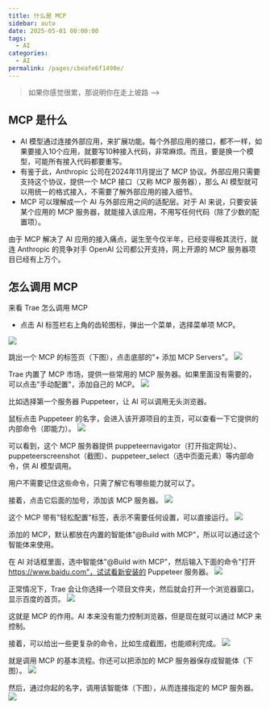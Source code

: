 ```yaml
---
title: 什么是 MCP
sidebar: auto
date: 2025-05-01 00:00:00
tags: 
  - AI
categories: 
  - AI
permalink: /pages/cbeafe6f1490e/
---
```


> 如果你感觉很累，那说明你在走上坡路 -->
<!-- more --> 
## MCP 是什么

- AI 模型通过连接外部应用，来扩展功能。每个外部应用的接口，都不一样，如果要接入10个应用，就要写10种接入代码，非常麻烦。而且，要是换一个模型，可能所有接入代码都要重写。
- 有鉴于此，Anthropic 公司在2024年11月提出了 MCP 协议。外部应用只需要支持这个协议，提供一个 MCP 接口（又称 MCP 服务器），那么 AI 模型就可以用统一的格式接入，不需要了解外部应用的接入细节。
- MCP 可以理解成一个 AI 与外部应用之间的适配层。对于 AI 来说，只要安装某个应用的 MCP 服务器，就能接入该应用，不用写任何代码（除了少数的配置项）。

由于 MCP 解决了 AI 应用的接入痛点，诞生至今仅半年，已经变得极其流行，就连 Anthropic 的竞争对手 OpenAI 公司都公开支持，网上开源的 MCP 服务器项目已经有上万个。

## 怎么调用 MCP

来看 Trae 怎么调用 MCP

- 点击 AI 标签栏右上角的齿轮图标，弹出一个菜单，选择菜单项 MCP。

![](https://cdn.beekka.com/blogimg/asset/202504/bg2025042205.webp)

跳出一个 MCP 的标签页（下图），点击底部的"+ 添加 MCP Servers"。
![](https://cdn.beekka.com/blogimg/asset/202504/bg2025042206.webp)

Trae 内置了 MCP 市场，提供一些常用的 MCP 服务器。如果里面没有需要的，可以点击"手动配置"，添加自己的 MCP。
![](https://cdn.beekka.com/blogimg/asset/202504/bg2025042207.webp)

比如选择第一个服务器 Puppeteer，让 AI 可以调用无头浏览器。

鼠标点击 Puppeteer 的名字，会进入该开源项目的主页，可以查看一下它提供的内部命令（即能力）。
![](https://cdn.beekka.com/blogimg/asset/202504/bg2025042209.webp)

可以看到，这个 MCP 服务器提供 puppeteernavigator（打开指定网址）、puppeteerscreenshot（截图）、puppeteer_select（选中页面元素）等内部命令，供 AI 模型调用。

用户不需要记住这些命令，只需了解它有哪些能力就可以了。

接着，点击它后面的加号，添加该 MCP 服务器。
![](https://cdn.beekka.com/blogimg/asset/202504/bg2025042210.webp)

这个 MCP 带有"轻松配置"标签，表示不需要任何设置，可以直接运行。
![](https://cdn.beekka.com/blogimg/asset/202504/bg2025042211.webp)

添加的 MCP，默认都放在内置的智能体"@Build with MCP"，所以可以通过这个智能体来使用。

在 AI 对话框里面，选中智能体"@Build with MCP"，然后输入下面的命令"打开 https://www.baidu.com"，试试看新安装的 Puppeteer 服务器。
![](https://cdn.beekka.com/blogimg/asset/202504/bg2025042212.webp)

正常情况下，Trae 会让你选择一个项目文件夹，然后就会打开一个浏览器窗口，显示百度的首页。
![](https://cdn.beekka.com/blogimg/asset/202504/bg2025042221.webp)

这就是 MCP 的作用。AI 本来没有能力控制浏览器，但是现在就可以通过 MCP 来控制。

接着，可以给出一些更复杂的命令，比如生成截图，也能顺利完成。
![](https://cdn.beekka.com/blogimg/asset/202504/bg2025042213.webp)


就是调用 MCP 的基本流程。你还可以把添加的 MCP 服务器保存成智能体（下图）。
![](https://cdn.beekka.com/blogimg/asset/202504/bg2025042214.webp)

然后，通过你起的名字，调用该智能体（下图），从而连接指定的 MCP 服务器。
![](https://cdn.beekka.com/blogimg/asset/202504/bg2025042222.webp)




